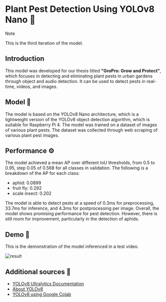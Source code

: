 # Plant Pest Detection Using YOLOv8 Nano 🦟
> [!NOTE]
> This is the third iteration of the model.

## Introduction
This model was developed for our thesis titled **"GroPro: Grow and Protect"**, which focuses in detecting and eliminating plant pests in urban gardens through object and audio detection. It can be used to detect pests in real-time, videos, and images.

## Model 🤖
The model is based on the YOLOv8 Nano architecture, which is a lightweight version of the YOLOv8 object detection algorithm, which is suitable for Raspberry Pi 4. The model was trained on a dataset of images of various plant pests. The dataset was collected through web scraping of various plant pest images.

## Performance ⚙
The model achieved a mean AP over different IoU thresholds, from 0.5 to 0.95, step 0.05 of 0.568 for all classes in validation. The following is a breakdown of the AP for each class:

- aphid: 0.0899
- fruit fly: 0.292
- scale insect: 0.202

The model is able to detect pests at a speed of 0.3ms for preprocessing, 33.7ms for inference, and 4.3ms for postprocessing per image. Overall, the model shows promising performance for pest detection. However, there is still room for improvement, particularly in the detection of aphids.

## Demo 🦟
This is the demonstration of the model inferenced in a test video.

![result](https://github.com/spoodzxs2345/pest-detection/assets/104749581/a4ea3f94-d186-4fdf-ab59-fa6f2180c6b3)


## Additional sources 📖
- [YOLOv8 Ultralytics Documentation](https://docs.ultralytics.com/)
- [About YOLOv8](https://github.com/ultralytics/ultralytics)
- [YOLOv8 using Google Colab](https://github.com/roboflow/notebooks/blob/main/notebooks/train-yolov8-object-detection-on-custom-dataset.ipynb)

